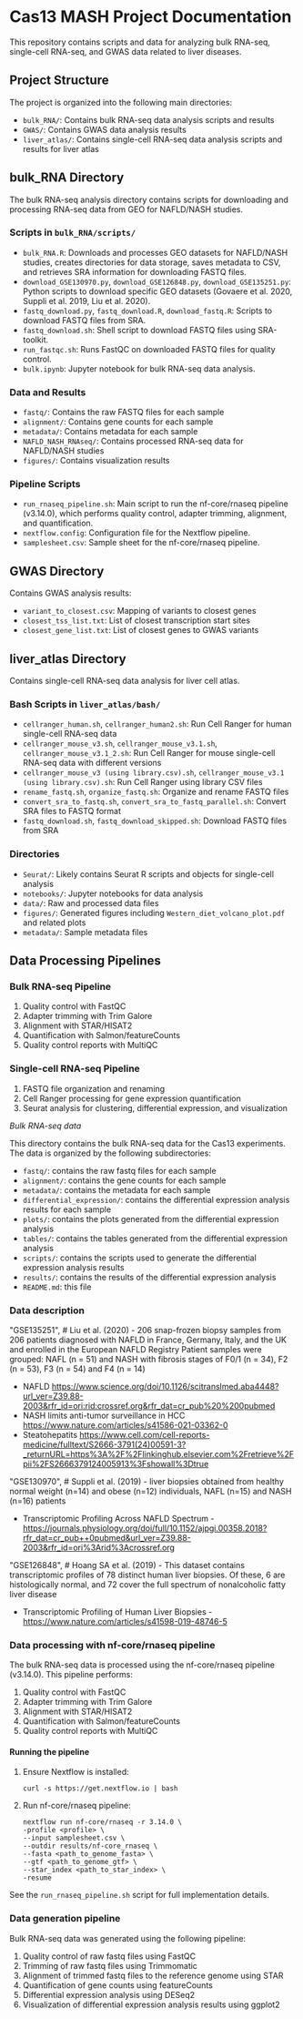 # Cas13 MASH Project Documentation

This repository contains scripts and data for analyzing bulk RNA-seq, single-cell RNA-seq, and GWAS data related to liver diseases.

## Project Structure

The project is organized into the following main directories:

- `bulk_RNA/`: Contains bulk RNA-seq data analysis scripts and results
- `GWAS/`: Contains GWAS data analysis results
- `liver_atlas/`: Contains single-cell RNA-seq data analysis scripts and results for liver atlas

## bulk_RNA Directory

The bulk RNA-seq analysis directory contains scripts for downloading and processing RNA-seq data from GEO for NAFLD/NASH studies.

### Scripts in `bulk_RNA/scripts/`

- `bulk_RNA.R`: Downloads and processes GEO datasets for NAFLD/NASH studies, creates directories for data storage, saves metadata to CSV, and retrieves SRA information for downloading FASTQ files.
- `download_GSE130970.py`, `download_GSE126848.py`, `download_GSE135251.py`: Python scripts to download specific GEO datasets (Govaere et al. 2020, Suppli et al. 2019, Liu et al. 2020).
- `fastq_download.py`, `fastq_download.R`, `download_fastq.R`: Scripts to download FASTQ files from SRA.
- `fastq_download.sh`: Shell script to download FASTQ files using SRA-toolkit.
- `run_fastqc.sh`: Runs FastQC on downloaded FASTQ files for quality control.
- `bulk.ipynb`: Jupyter notebook for bulk RNA-seq data analysis.

### Data and Results

- `fastq/`: Contains the raw FASTQ files for each sample
- `alignment/`: Contains gene counts for each sample
- `metadata/`: Contains metadata for each sample
- `NAFLD_NASH_RNAseq/`: Contains processed RNA-seq data for NAFLD/NASH studies
- `figures/`: Contains visualization results

### Pipeline Scripts

- `run_rnaseq_pipeline.sh`: Main script to run the nf-core/rnaseq pipeline (v3.14.0), which performs quality control, adapter trimming, alignment, and quantification.
- `nextflow.config`: Configuration file for the Nextflow pipeline.
- `samplesheet.csv`: Sample sheet for the nf-core/rnaseq pipeline.

## GWAS Directory

Contains GWAS analysis results:

- `variant_to_closest.csv`: Mapping of variants to closest genes
- `closest_tss_list.txt`: List of closest transcription start sites
- `closest_gene_list.txt`: List of closest genes to GWAS variants

## liver_atlas Directory

Contains single-cell RNA-seq data analysis for liver cell atlas.

### Bash Scripts in `liver_atlas/bash/`

- `cellranger_human.sh`, `cellranger_human2.sh`: Run Cell Ranger for human single-cell RNA-seq data
- `cellranger_mouse_v3.sh`, `cellranger_mouse_v3.1.sh`, `cellranger_mouse_v3.1_2.sh`: Run Cell Ranger for mouse single-cell RNA-seq data with different versions
- `cellranger_mouse_v3 (using library.csv).sh`, `cellranger_mouse_v3.1 (using library.csv).sh`: Run Cell Ranger using library CSV files
- `rename_fastq.sh`, `organize_fastq.sh`: Organize and rename FASTQ files
- `convert_sra_to_fastq.sh`, `convert_sra_to_fastq_parallel.sh`: Convert SRA files to FASTQ format
- `fastq_download.sh`, `fastq_download_skipped.sh`: Download FASTQ files from SRA

### Directories

- `Seurat/`: Likely contains Seurat R scripts and objects for single-cell analysis
- `notebooks/`: Jupyter notebooks for data analysis
- `data/`: Raw and processed data files
- `figures/`: Generated figures including `Western_diet_volcano_plot.pdf` and related plots
- `metadata/`: Sample metadata files

## Data Processing Pipelines

### Bulk RNA-seq Pipeline

1. Quality control with FastQC
2. Adapter trimming with Trim Galore
3. Alignment with STAR/HISAT2
4. Quantification with Salmon/featureCounts
5. Quality control reports with MultiQC

### Single-cell RNA-seq Pipeline

1. FASTQ file organization and renaming
2. Cell Ranger processing for gene expression quantification
3. Seurat analysis for clustering, differential expression, and visualization 


*Bulk RNA-seq data*

This directory contains the bulk RNA-seq data for the Cas13 experiments. The data is organized by the following subdirectories:

- `fastq/`: contains the raw fastq files for each sample
- `alignment/`: contains the gene counts for each sample
- `metadata/`: contains the metadata for each sample
- `differential_expression/`: contains the differential expression analysis results for each sample
- `plots/`: contains the plots generated from the differential expression analysis
- `tables/`: contains the tables generated from the differential expression analysis
- `scripts/`: contains the scripts used to generate the differential expression analysis results
- `results/`: contains the results of the differential expression analysis
- `README.md`: this file

### Data description
  "GSE135251", # Liu et al. (2020) - 206 snap-frozen biopsy samples from 206 patients diagnosed with NAFLD in France, Germany, Italy, and the UK and enrolled in the European NAFLD Registry
  Patient samples were grouped: NAFL (n = 51) and NASH with fibrosis stages of F0/1 (n = 34), F2 (n = 53), F3 (n = 54) and F4 (n = 14)
  - NAFLD https://www.science.org/doi/10.1126/scitranslmed.aba4448?url_ver=Z39.88-2003&rfr_id=ori:rid:crossref.org&rfr_dat=cr_pub%20%200pubmed
  - NASH limits anti-tumor surveillance in HCC https://www.nature.com/articles/s41586-021-03362-0
  - Steatohepatits https://www.cell.com/cell-reports-medicine/fulltext/S2666-3791(24)00591-3?_returnURL=https%3A%2F%2Flinkinghub.elsevier.com%2Fretrieve%2Fpii%2FS2666379124005913%3Fshowall%3Dtrue

  "GSE130970", # Suppli et al. (2019) - liver biopsies obtained from healthy normal weight (n=14) and obese (n=12) individuals, NAFL (n=15) and NASH (n=16) patients
  - Transcriptomic Profiling Across NAFLD Spectrum - https://journals.physiology.org/doi/full/10.1152/ajpgi.00358.2018?rfr_dat=cr_pub++0pubmed&url_ver=Z39.88-2003&rfr_id=ori%3Arid%3Acrossref.org 
  
  "GSE126848", # Hoang SA et al. (2019) - This dataset contains transcriptomic profiles of 78 distinct human liver biopsies. Of these, 6 are histologically normal, and 72 cover the full spectrum of nonalcoholic fatty liver disease
  - Transcriptomic Profiling of Human Liver Biopsies - https://www.nature.com/articles/s41598-019-48746-5 

### Data processing with nf-core/rnaseq pipeline

The bulk RNA-seq data is processed using the nf-core/rnaseq pipeline (v3.14.0). This pipeline performs:

1. Quality control with FastQC
2. Adapter trimming with Trim Galore
3. Alignment with STAR/HISAT2
4. Quantification with Salmon/featureCounts
5. Quality control reports with MultiQC

#### Running the pipeline

1. Ensure Nextflow is installed:
   ```
   curl -s https://get.nextflow.io | bash
   ```

2. Run nf-core/rnaseq pipeline:
   ```
   nextflow run nf-core/rnaseq -r 3.14.0 \
   -profile <profile> \
   --input samplesheet.csv \
   --outdir results/nf-core_rnaseq \
   --fasta <path_to_genome_fasta> \
   --gtf <path_to_genome_gtf> \
   --star_index <path_to_star_index> \
   -resume
   ```

See the `run_rnaseq_pipeline.sh` script for full implementation details.

### Data generation pipeline
Bulk RNA-seq data was generated using the following pipeline:

1. Quality control of raw fastq files using FastQC
2. Trimming of raw fastq files using Trimmomatic
3. Alignment of trimmed fastq files to the reference genome using STAR
4. Quantification of gene counts using featureCounts
5. Differential expression analysis using DESeq2
6. Visualization of differential expression analysis results using ggplot2

